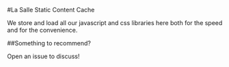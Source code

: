 #La Salle Static Content Cache

We store and load all our javascript and css libraries here both for the speed and for the convenience.

##Something to recommend?

Open an issue to discuss!
